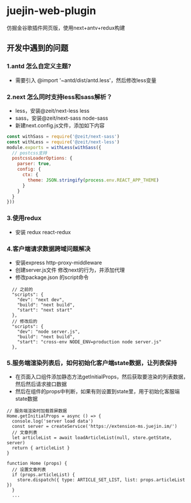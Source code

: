 # juejin-web-plugin
仿掘金谷歌插件网页版，使用next+antv+redux构建
## 开发中遇到的问题
### 1.antd 怎么自定义主题?
- 需要引入 @import '~antd/dist/antd.less'，然后修改less变量
### 2.next 怎么同时支持less和sass解析？
- less，安装@zeit/next-less less
- sass，安装@zeit/next-sass node-sass
- 新建next.config.js文件，添加如下内容
```javascript
const withSass = require('@zeit/next-sass')
const withLess = require('@zeit/next-less')
module.exports = withLess(withSass({
  // postcss支持
  postcssLoaderOptions: {
    parser: true,
    config: {
      ctx: {
        theme: JSON.stringify(process.env.REACT_APP_THEME)
      }
    }
  }
}))
```

### 3.使用redux
- 安装 redux react-redux

### 4.客户端请求数据跨域问题解决
- 安装express http-proxy-middleware
- 创建server.js文件 修改next的行为，并添加代理
- 修改package.json 的script命令

```
  // 之前的
  "scripts": {
    "dev": "next dev",
    "build": "next build",
    "start": "next start"
  },
  // 修改后的
  "scripts": {
    "dev": "node server.js",
    "build": "next build",
    "start": "cross-env NODE_ENV=production node server.js"
  },
```
### 5.服务端渲染列表后，如何初始化客户端state数据，让列表保持
- 在页面入口组件添加静态方法getInitialProps，然后获取要渲染的列表数据，然后然后请求接口数据
- 然后在组件的props中判断，如果有则设置到state里，用于初始化客服端state数据
```
// 服务端渲染时加载首屏数据
Home.getInitialProps = async () => {
  console.log('server load data')
  const server = createService('https://extension-ms.juejin.im/')
  // 文章列表
  let articleList = await loadArticleList(null, store.getState, server)
  return { articleList }
}

function Home (props) {
  // 设置文章列表
  if (props.articleList) {
    store.dispatch({ type: ARTICLE_SET_LIST, list: props.articleList })
  }
  ...
```



